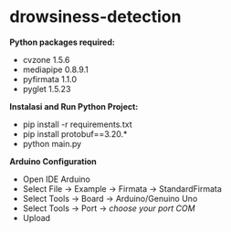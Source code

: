 # drowsiness-detection
**Python packages required:**
* cvzone 1.5.6
* mediapipe 0.8.9.1
* pyfirmata 1.1.0
* pyglet 1.5.23

**Instalasi and Run Python Project:**
* pip install -r requirements.txt
* pip install protobuf==3.20.*
* python main.py

**Arduino Configuration**
- Open IDE Arduino
- Select File -> Example -> Firmata -> StandardFirmata
- Select Tools -> Board -> Arduino/Genuino Uno
- Select Tools -> Port -> *choose your port COM*
- Upload